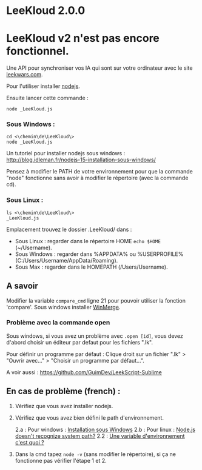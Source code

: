 LeeKloud 2.0.0
========

# LeeKloud v2 n'est pas encore fonctionnel.

Une API pour synchroniser vos IA qui sont sur votre ordinateur avec le site [leekwars.com](leekwars.com).

Pour l'utiliser installer [nodejs](http://nodejs.org/).

Ensuite lancer cette commande :

    node _LeeKloud.js

### Sous Windows :

    cd <\chemin\de\LeeKloud\>
    node _LeeKloud.js


Un tutoriel pour installer nodejs sous windows : http://blog.idleman.fr/nodejs-15-installation-sous-windows/

Pensez à modifier le PATH de votre environnement pour que la commande "node" fonctionne sans avoir à modifier le répertoire (avec la commande cd).

### Sous Linux :

	ls <\chemin\de\LeeKloud\>
	_LeeKloud.js

Emplacement trouvez le dossier .LeeKloud/ dans :

 - Sous Linux : regarder dans le répertoire HOME `echo $HOME` (~/Username).
 - Sous Windows : regarder dans %APPDATA% ou %USERPROFILE% (C:/Users/Username/AppData/Roaming).
 - Sous Max : regarder dans le HOMEPATH (/Users/Username).

## A savoir

Modifier la variable `compare_cmd` ligne 21 pour pouvoir utiliser la fonction 'compare'. Sous windows installer [WinMerge](http://winmerge.org/).



### Problème avec la commande open

Sous windows, si vous avez un problème avec `.open [id]`, vous devez d'abord choisir un éditeur par defaut pour les fichiers ".lk".

Pour définir un programme par défaut : Clique droit sur un fichier ".lk" > "Ouvrir avec..." > "Choisir un programme par défaut...".


A voir aussi : https://github.com/GuimDev/LeekScript-Sublime


## En cas de problème (french) :

1. Vérifiez que vous avez installer nodejs.
2. Vérifiez que vous avez bien défini le path d'environnement.

   2.a : Pour windows : [Installation sous Windows](http://blog.idleman.fr/nodejs-15-installation-sous-windows/)
   2.b : Pour linux : [Node.js doesn't recognize system path?](http://stackoverflow.com/questions/8768549/node-js-doesnt-recognize-system-path)
   2.2 : [Une variable d'environnement c'est quoi ?](http://www.faire-des-jeux.com/une-variable-denvironnement-cest-quoi/)

3. Dans la cmd tapez `node -v` (sans modifier le répertoire), si ça ne fonctionne pas vérifier l'étape 1 et 2.
